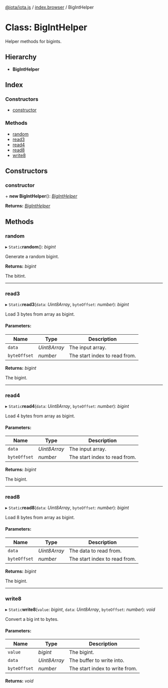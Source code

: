 [@iota/iota.js](../README.md) / [index.browser](../modules/index_browser.md) / BigIntHelper

# Class: BigIntHelper

Helper methods for bigints.

## Hierarchy

* **BigIntHelper**

## Index

### Constructors

* [constructor](index_browser.biginthelper.md#constructor)

### Methods

* [random](index_browser.biginthelper.md#random)
* [read3](index_browser.biginthelper.md#read3)
* [read4](index_browser.biginthelper.md#read4)
* [read8](index_browser.biginthelper.md#read8)
* [write8](index_browser.biginthelper.md#write8)

## Constructors

### constructor

\+ **new BigIntHelper**(): [*BigIntHelper*](utils_biginthelper.biginthelper.md)

**Returns:** [*BigIntHelper*](utils_biginthelper.biginthelper.md)

## Methods

### random

▸ `Static`**random**(): *bigint*

Generate a random bigint.

**Returns:** *bigint*

The bitint.

___

### read3

▸ `Static`**read3**(`data`: *Uint8Array*, `byteOffset`: *number*): *bigint*

Load 3 bytes from array as bigint.

#### Parameters:

Name | Type | Description |
------ | ------ | ------ |
`data` | *Uint8Array* | The input array.   |
`byteOffset` | *number* | The start index to read from.   |

**Returns:** *bigint*

The bigint.

___

### read4

▸ `Static`**read4**(`data`: *Uint8Array*, `byteOffset`: *number*): *bigint*

Load 4 bytes from array as bigint.

#### Parameters:

Name | Type | Description |
------ | ------ | ------ |
`data` | *Uint8Array* | The input array.   |
`byteOffset` | *number* | The start index to read from.   |

**Returns:** *bigint*

The bigint.

___

### read8

▸ `Static`**read8**(`data`: *Uint8Array*, `byteOffset`: *number*): *bigint*

Load 8 bytes from array as bigint.

#### Parameters:

Name | Type | Description |
------ | ------ | ------ |
`data` | *Uint8Array* | The data to read from.   |
`byteOffset` | *number* | The start index to read from.   |

**Returns:** *bigint*

The bigint.

___

### write8

▸ `Static`**write8**(`value`: *bigint*, `data`: *Uint8Array*, `byteOffset`: *number*): *void*

Convert a big int to bytes.

#### Parameters:

Name | Type | Description |
------ | ------ | ------ |
`value` | *bigint* | The bigint.   |
`data` | *Uint8Array* | The buffer to write into.   |
`byteOffset` | *number* | The start index to write from.    |

**Returns:** *void*
